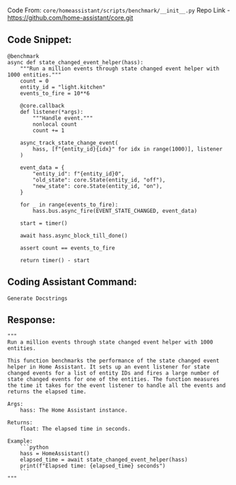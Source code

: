 Code From: `core/homeassistant/scripts/benchmark/__init__.py` 
Repo Link - https://github.com/home-assistant/core.git



## Code Snippet:

```
@benchmark
async def state_changed_event_helper(hass):
    """Run a million events through state changed event helper with 1000 entities."""
    count = 0
    entity_id = "light.kitchen"
    events_to_fire = 10**6

    @core.callback
    def listener(*args):
        """Handle event."""
        nonlocal count
        count += 1

    async_track_state_change_event(
        hass, [f"{entity_id}{idx}" for idx in range(1000)], listener
    )

    event_data = {
        "entity_id": f"{entity_id}0",
        "old_state": core.State(entity_id, "off"),
        "new_state": core.State(entity_id, "on"),
    }

    for _ in range(events_to_fire):
        hass.bus.async_fire(EVENT_STATE_CHANGED, event_data)

    start = timer()

    await hass.async_block_till_done()

    assert count == events_to_fire

    return timer() - start
```

## Coding Assistant Command: 

`Generate Docstrings`

## Response:

```
"""
Run a million events through state changed event helper with 1000 entities.

This function benchmarks the performance of the state changed event helper in Home Assistant. It sets up an event listener for state changed events for a list of entity IDs and fires a large number of state changed events for one of the entities. The function measures the time it takes for the event listener to handle all the events and returns the elapsed time.

Args:
    hass: The Home Assistant instance.

Returns:
    float: The elapsed time in seconds.

Example:
    ```python
    hass = HomeAssistant()
    elapsed_time = await state_changed_event_helper(hass)
    print(f"Elapsed time: {elapsed_time} seconds")
    ```
"""
```
